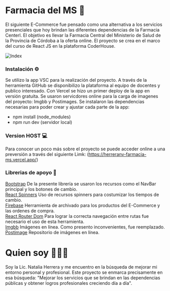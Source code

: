 # Farmacia del MS 🏥

El siguiente E-Commerce fue pensado como una alternativa a los servicios presenciales que hoy brindan las diferentes dependencias de la Farmacia Centerl. El objetivo es llevar la Farmacia Central del Ministerio de Salud de la Provincia de Córdoba a la oferta online. El proyecto se crea en el marco del curso de React JS en la plataforma CoderHouse.

![Index](https://postimg.cc/K4zWDh9d)

### Instalación ⚙️

Se utilizo la app VSC para la realización del proyecto. 
A través de la herramienta GitHub se disponibilizo la plataforma al equipo de docentes y publico interesado. 
Con Vercel se hizo un primer deploy de la app en versión gratuita. 
Se usaron servicdores online para la carga de imagenes del proyecto: Imgbb y Postimages. 
Se instalaron las dependencias necesarias para poder crear y ajustar cada parte de la app: 
- npm install (node_modules)
- npm run dev (servidor local)

### Version HOST 💻

Para conocer un poco más sobre el proyecto se puede acceder online a una preversión a través del siguiente Limk: (https://herreranv-farmacia-ms.vercel.app/)

### Librerias de apoyo 📖

[Bootstrap](https://getbootstrap.com/) De la presente librería se usaron los recursos como el NavBar principal y los botones de cambio. <br>
[React Spinners](https://www.davidhu.io/react-spinners/) Uso de recursos spinners para costumizar los tiempos de cambio. <br>
[Firebase](https://firebase.google.com/?hl=es-419) Herramienta de archivado para los productos del E-Commerce y las ordenes de compra. <br>
[React Router Dom](https://reactrouter.com/) Para lograr la correcta navegación entre rutas fue necesario el uso de esta herramienta. <br>
[Imgbb](https://imgbb.com/) Imágenes en línea. Como presento inconvenientes, fue reemplazado. <br>
[Postimage](https://postimages.org/) Repositorio de imágenes en línea.

# Quien soy 🙎🏼‍♀️

Soy la Lic. Natalia Herrera y me encuentro en la búsqueda de mejorar mi entorno personal y profesional. Este proyecto se enmarca precisamente en esa búsqueda:
"Mejorar los servicios que se brindan en las dependencias públicas y obtener logros profesionales creciendo día a día".

